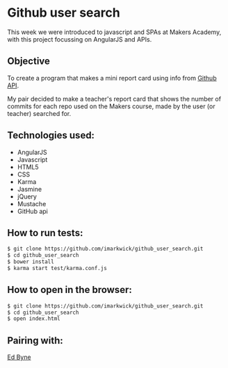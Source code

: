 # Github user search

This week we were introduced to javascript and SPAs at Makers Academy, with this project focussing on AngularJS and APIs.

## Objective

To create a program that makes a mini report card using info from [Github API](https://developer.github.com/v3/).

My pair decided to make a teacher's report card that shows the number of commits for each repo used on the Makers course, made by the user (or teacher) searched for. 

## Technologies used:

* AngularJS
* Javascript
* HTML5
* CSS
* Karma
* Jasmine
* jQuery
* Mustache
* GitHub api

## How to run tests:

```sh
$ git clone https://github.com/imarkwick/github_user_search.git
$ cd github_user_search
$ bower install
$ karma start test/karma.conf.js
```

## How to open in the browser:

```sh
$ git clone https://github.com/imarkwick/github_user_search.git
$ cd github_user_search
$ open index.html
```

## Pairing with:

[Ed Byne](https://github.com/ejbyne)

